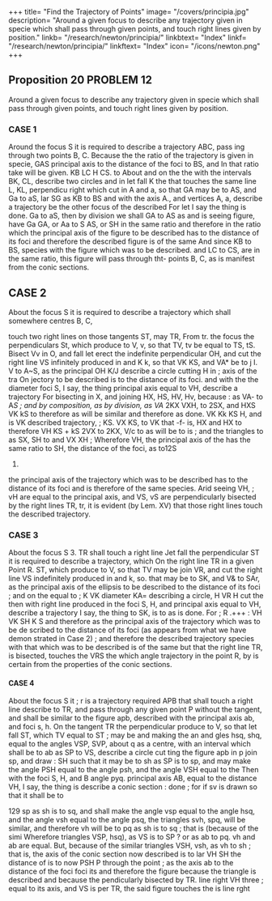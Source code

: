 +++
title= "Find the Trajectory of Points"
image= "/covers/principia.jpg"
description= "Around a given focus to describe any trajectory given in specie which shall pass through given points, and touch right lines given by position."
linkb= "/research/newton/principia/"
linkbtext= "Index"
linkf= "/research/newton/principia/"
linkftext= "Index"
icon= "/icons/newton.png"
+++

## Proposition 20 PROBLEM 12

Around a given focus to describe any trajectory given in specie which shall pass through given points, and touch right lines given by position.


### CASE 1

Around the focus S it is required to describe a trajectory
ABC, pass
ing through two points B, C. Because the
the ratio of the
trajectory is given in specie,
GAS
principal axis to the distance of the foci
to BS, and
In that ratio take
will be given.
KB
LC
H
CS.
to
About
and on
the
the
with the intervals BK, CL, describe two circles
and
in
let
fall
K
the
that
touches
the
same
line
L,
KL,
perpendicu
right
which cut in A and a, so that GA may be to AS, and Ga to aS,
lar SG
as KB to BS and with the axis A., and vertices A, a, describe a trajectory
be the other focus of the described
For let
I say the thing is done.
Ga
to aS, then by division we shall
GA
to
AS
as
and
is
seeing
figure,
have Ga GA, or Aa to S AS, or SH in the same ratio and therefore
in the ratio which the principal axis of the figure to be described has to
the distance of its foci and therefore the described figure is of the same
And since KB to BS,
species with the figure which was to be described.
and LC to CS, are in the same ratio, this figure will pass through tht-
points B, C, as is manifest from the conic sections.

## CASE 2

About the focus S it is required to
describe a trajectory which shall somewhere
centres B, C,

touch two right lines
on those tangents ST,
may
TR,
From
tr.
the focus
the perpendiculars
St, which produce to V, v, so that TV, tv
be equal to TS, tS.
Bisect Vv in O, and
fall
let
erect the indefinite perpendicular OH, and cut
the right line VS infinitely produced in
and
K
k, so that
VK
KS, and VA*
be to
j
I.
V
to A~S, as the principal
OH
K/J describe a circle cutting
H
in
;
axis of the tra
On
jectory to be described is to the distance of its foci.
and with the
the diameter
foci S,
I say, the thing
principal axis equal to VH, describe a trajectory
For bisecting
in X, and joining HX, HS, HV, Hv, because
:
as VA- to A*S
;
and by composition, as
by division, as VA*
2KX
VXH,
to
2SX, and
HXS
VK
kS
to
therefore as
will be similar
and therefore as
done.
VK
Kk
KS
H, and
is
VK
described trajectory,
;
KS.
VX
KS,
to
VK
that
-f-
is,
HX and HX to
therefore
VH
KS + kS
2VX to 2KX,
V/c to
as
will be to
is
;
and
the triangles
to
as
SX,
SH
to
and
VX
XH
;
Wherefore VH, the principal axis of the
has the same ratio to SH, the distance of the foci, as
to12S


1.
the principal axis of the trajectory which was to be described has to the
distance of its foci
and is therefore of the same species. Arid seeing VH,
;
vH
are equal to the principal axis, and VS, vS are perpendicularly bisected
by the right lines TR, tr, it is evident (by Lem. XV) that those right
lines touch the described trajectory.


### CASE 3

About the focus S
3.
TR
shall touch a right line
Jet fall the perpendicular
ST
it is
required to describe a trajectory, which
On the right line
TR
in a given Point R.
ST, which produce
to V, so that
TV
may
be
join VR, and cut the right line VS indefinitely produced
in
and k, so. that
may be to SK, and V& to SAr, as the principal
axis of the ellipsis to be described to the distance of its foci ; and on the
equal to
;
K
VK
diameter KA= describing a
circle,
H
VR
H
cut the
then with
right line
produced in
the foci S, H, and principal axis equal to
VH, describe a trajectory I say, the thing
to SK,
is to
as
is done.
For
;
R
.+++
:
VH
VK
SH
K
S
and therefore as the principal axis of the trajectory which was to be de
scribed to the distance of its foci (as appears from what we have demon
strated in Case 2)
;
and therefore the described trajectory
species with that which was to be described
is
of the same
but that the right line TR,
is bisected, touches the
VRS
the
which
angle
trajectory in the point R,
by
is certain from the properties of the conic sections.

#### CASE 4

About the focus S
it
;
r
is
a trajectory
required
APB that shall touch a right line
describe
to
TR, and pass through any given
point P without the tangent, and
shall be similar to the figure apb,
described with the principal axis ab,
and foci s, h. On the tangent
TR
the perpendicular
produce to V, so that
let fall
ST, which
TV
equal to
ST
;
may
be
and making the an
and
gles hsq, shq, equal to the angles VSP, SVP, about q as a centre,
with an interval which shall be to ab as SP to VS, describe a circle cut
ting the figure apb in p join sp, and draw
:
SH
such that
it
may
be to sh as
SP
is to
sp,
and may make the angle PSH equal to the
angle psh, and the angle VSH equal to the
Then with the foci S, H, and B
angle pyq.
principal axis AB, equal to the distance VH,
I say, the thing is
describe a conic section
:
done
;
for if sv is
drawn
so that it shall be to

129
sp as sh is to sq, and shall make the angle vsp equal to the angle hsq, and
the angle vsh equal to the angle psq, the triangles svh, spq, will be similar,
and therefore vh will be to pq as sh is to sq ; that is (because of the simi
Wherefore
triangles VSP, hsq), as VS is to SP ? or as ab to pq.
vh and ab are equal. But, because of the similar triangles VSH, vsh,
as vh to sh ; that is, the axis of the conic section now described
is to
lar
VH
SH
the distance of
is to
now
PSH
P
through the point
;
as the axis ab to the distance of the foci
foci
its
and therefore the figure
because the triangle
is
described
and because
the
pendicularly bisected by
TR.
line
right
VH
three
;
equal to its axis, and VS is per
TR, the said figure touches the
is
line
rght

